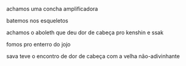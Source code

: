 achamos uma concha amplificadora

batemos nos esqueletos

achamos o aboleth que deu dor de cabeça pro kenshin e ssak

fomos pro enterro do jojo

sava teve o encontro de dor de cabeça com a velha não-adivinhante

